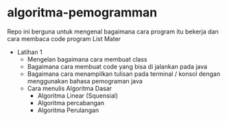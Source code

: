 # algoritma-pemogramman
Repo ini berguna untuk mengenal bagaimana cara program itu bekerja dan cara membaca code program
List Mater
  - Latihan 1
    - Mengelan bagaimana cara membuat class
    - Bagaimana cara membuat code yang bisa di jalankan pada java
    - Bagaimana cara menampilkan tulisan pada terminal / konsol dengan menggunakan bahasa pemograman java
    - Cara menulis Algoritma Dasar
      - Algoritma Linear (Squensial)
      - Algoritma percabangan
      - Algoritma Perulangan
